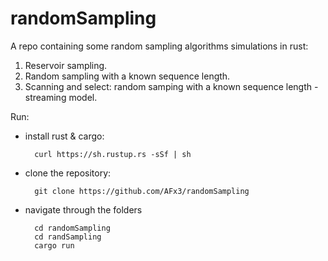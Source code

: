 # randomSampling
A repo containing some random sampling algorithms simulations in rust: 

1. Reservoir sampling.
2. Random sampling with a known sequence length.
3. Scanning and select: random samping with a known sequence length - streaming model.

Run:
- install rust & cargo:

        curl https://sh.rustup.rs -sSf | sh

- clone the repository:

        git clone https://github.com/AFx3/randomSampling

- navigate through the folders

        cd randomSampling
        cd randSampling
        cargo run
        
        

